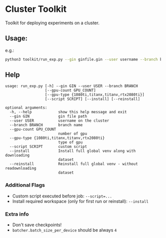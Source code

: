 # Cluster Toolkit
Toolkit for deploying experiments on a cluster.
## Usage:
e.g.:
```bash
python3 toolkit/run_exp.py --gin ginfile.gin --user username --branch branch_name --gpu-count 4
```

## Help
```
usage: run_exp.py [-h] --gin GIN --user USER --branch BRANCH
                  [--gpu-count GPU_COUNT]
                  [--gpu-type {1080ti,titanx,titanv,rtx2080ti}]
                  [--script SCRIPT] [--install] [--reinstall]

optional arguments:
  -h, --help            show this help message and exit
  --gin GIN             gin file path
  --user USER           username on the cluster
  --branch BRANCH       branch name
  --gpu-count GPU_COUNT
                        number of gpu
  --gpu-type {1080ti,titanx,titanv,rtx2080ti}
                        type of gpu
  --script SCRIPT       custom script
  --install             Install full global venv along with downloading
                        dataset
  --reinstall           Reinstall full global venv - without readownloading
                        dataset
```

### Additional Flags
- Custom script executed before job: `--script=...`
- Install required workspace (only for first run or reinstall): `--install`

### Extra info
- Don't save checkpoints!
- `batcher.batch_size_per_device` should be always `4`
